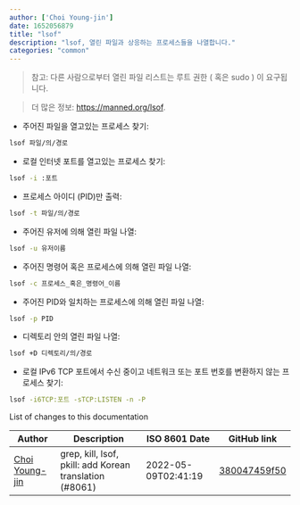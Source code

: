 ```yaml
---
author: ['Choi Young-jin']
date: 1652056879
title: "lsof"
description: "lsof, 열린 파일과 상응하는 프로세스들을 나열합니다."
categories: "common"
---
```

> 참고: 다른 사람으로부터 열린 파일 리스트는 루트 권한 ( 혹은 sudo ) 이 요구됩니다.

> 더 많은 정보: <https://manned.org/lsof>.

- 주어진 파일을 열고있는 프로세스 찾기:

```bash
lsof 파일/의/경로
```

- 로컬 인터넷 포트를 열고있는 프로세스 찾기:

```bash
lsof -i :포트
```

- 프로세스 아이디 (PID)만 출력:

```bash
lsof -t 파일/의/경로
```

- 주어진 유저에 의해 열린 파일 나열:

```bash
lsof -u 유저이름
```

- 주어진 명령어 혹은 프로세스에 의해 열린 파일 나열:

```bash
lsof -c 프로세스_혹은_명령어_이름
```

- 주어진 PID와 일치하는 프로세스에 의해 열린 파일 나열:

```bash
lsof -p PID
```

- 디렉토리 안의 열린 파일 나열:

```bash
lsof +D 디렉토리/의/경로
```

- 로컬 IPv6 TCP 포트에서 수신 중이고 네트워크 또는 포트 번호를 변환하지 않는 프로세스 찾기:

```bash
lsof -i6TCP:포트 -sTCP:LISTEN -n -P
```
List of changes to this documentation


Author | Description | ISO 8601 Date | GitHub link
------|-----|-----|-----
[Choi Young-jin](mailto:amateur.toss@gmail.com) | grep, kill, lsof, pkill: add Korean translation (#8061) | 2022-05-09T02:41:19 | [380047459f50](https://github.com/tldr-pages/tldr/commit/380047459f50917cf90c2a338a40951a8430e5f6)

